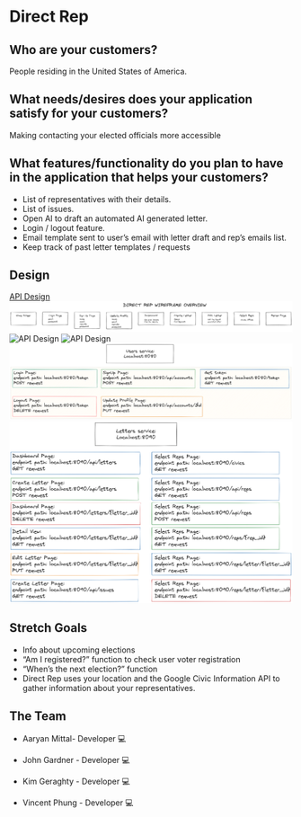 # Direct Rep

## Who are your customers?

People residing in the United States of America.

## What needs/desires does your application satisfy for your customers?

Making contacting your elected officials more accessible

## What features/functionality do you plan to have in the application that helps your customers?

- List of representatives with their details.
- List of issues.
- Open AI to draft an automated AI generated letter.
- Login / logout feature.
- Email template sent to user’s email with letter draft and rep’s emails list.
- Keep track of past letter templates / requests

## Design

[API Design](api-design.md)
![API Design](wireframes/direct-rep-wireframe-overview.png)
![API Design](wireframes/users-microservice-wireframe.png)
![API Design](wireframes/letters-microservice-wireframe.png)
![API Design](wireframes/users-microservice-endpoints.png)
![API Design](wireframes/letters-microservice-endpoints.png)

## Stretch Goals

- Info about upcoming elections
- “Am I registered?” function to check user voter registration
- “When’s the next election?” function
- Direct Rep uses your location and the Google Civic Information API to gather information about your representatives.

## The Team

- Aaryan Mittal- Developer 💻

- John Gardner - Developer 💻

- Kim Geraghty - Developer 💻

- Vincent Phung - Developer 💻
